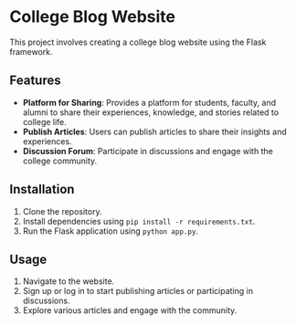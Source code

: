 # College Blog Website

This project involves creating a college blog website using the Flask framework.

## Features

- **Platform for Sharing**: Provides a platform for students, faculty, and alumni to share their experiences, knowledge, and stories related to college life.
- **Publish Articles**: Users can publish articles to share their insights and experiences.
- **Discussion Forum**: Participate in discussions and engage with the college community.

## Installation

1. Clone the repository.
2. Install dependencies using `pip install -r requirements.txt`.
3. Run the Flask application using `python app.py`.

## Usage

1. Navigate to the website.
2. Sign up or log in to start publishing articles or participating in discussions.
3. Explore various articles and engage with the community.
